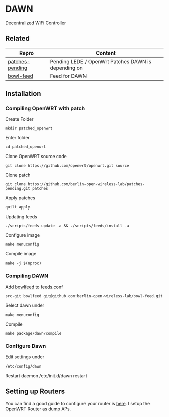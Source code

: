 # DAWN
Decentralized WiFi Controller

## Related

|Repro             |Content                   |
|------------------|--------------------------|
|[patches-pending](https://github.com/berlin-open-wireless-lab/patches-pending)|Pending LEDE / OpenWrt Patches DAWN is depending on|
|[bowl-feed](https://github.com/berlin-open-wireless-lab/bowl-feed)|Feed for DAWN|

## Installation

### Compiling OpenWRT with patch

Create Folder

    mkdir patched_openwrt

Enter folder

    cd patched_openwrt

Clone OpenWRT source code

    git clone https://github.com/openwrt/openwrt.git source
   
Clone patch

    git clone https://github.com/berlin-open-wireless-lab/patches-pending.git patches
    
Apply patches

    quilt apply
    
Updating feeds

    ./scripts/feeds update -a && ./scripts/feeds/install -a

Configure image

    make menuconfig

Compile image

    make -j $(nproc)

### Compiling DAWN

Add [bowlfeed](https://github.com/berlin-open-wireless-lab/bowl-feed.git) to feeds.conf  
    
    src-git bowlfeed git@github.com:berlin-open-wireless-lab/bowl-feed.git
    
Select dawn under

    make menuconfig
    
Compile

    make package/dawn/compile
    
### Configure Dawn

Edit settings under

    /etc/config/dawn
    
Restart daemon
    /etc/init.d/dawn restart

## Setting up Routers

You can find a good guide to configure your router is [here](https://gist.github.com/braian87b/bba9da3a7ac23c35b7f1eecafecdd47d).
I setup the OpenWRT Router as dump APs.
